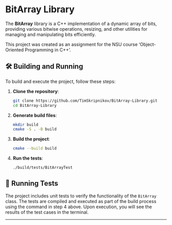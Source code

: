 # BitArray Library

The **BitArray** library is a C++ implementation of a dynamic array of bits, providing various bitwise operations, resizing, and other utilities for managing and manipulating bits efficiently.

This project was created as an assignment for the NSU course ‘Object-Oriented Programming in C++’.


## 🛠️ Building and Running

To build and execute the project, follow these steps:

1. **Clone the repository**:
   ```bash
   git clone https://github.com/TimSkripnikov/BitArray-Library.git
   cd BitArray-Library
   ```

2. **Generate build files**:
   ```bash
   mkdir build
   cmake -S . -B build
   ```

3. **Build the project**:
   ```bash
   cmake --build build
   ```

4. **Run the tests**:
   ```bash
   ./build/tests/BitArrayTest
   ```



## 🚀 Running Tests

The project includes unit tests to verify the functionality of the `BitArray` class. The tests are compiled and executed as part of the build process using the command in step 4 above. Upon execution, you will see the results of the test cases in the terminal.

---
